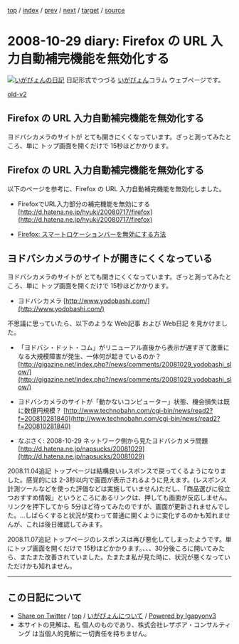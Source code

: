 [top](../index.html) 
 / [index](index.html) 
 / [prev](ig081027.html) 
 / [next](ig081030.html) 
 / [target](http://www.igapyon.jp/igapyon/diary/2008/ig081029.html) 
 / [source](https://github.com/igapyon/diary/blob/master/2008/ig081029.src.md) 

2008-10-29 diary: Firefox の URL 入力自動補完機能を無効化する
=====================================================================================================
[![いがぴょんの日記](http://www.igapyon.jp/igapyon/diary/images/iga200306s.jpg "いがぴょん")](http://www.igapyon.jp/igapyon/diary/memo/memoigapyon.html) 日記形式でつづる [いがぴょん](http://www.igapyon.jp/igapyon/diary/memo/memoigapyon.html)コラム ウェブページです。

[old-v2](ig081029-orig.html)

## Firefox の URL 入力自動補完機能を無効化する

ヨドバシカメラのサイトが とても開きにくくなっています。ざっと測ってみたところ、単に トップ画面を開くだけで 15秒ほどかかります。


## Firefox の URL 入力自動補完機能を無効化する

以下のページを参考に、Firefox の URL 入力自動補完機能を無効化しました。

* FirefoxでURL入力部分の補完機能を無効にする
  [http://d.hatena.ne.jp/hyuki/20080717/firefox](http://d.hatena.ne.jp/hyuki/20080717/firefox)
  
* [Firefox: スマートロケーションバーを無効にする方法](http://support.mozilla.com/ja/kb/%E3%82%B9%E3%83%9E%E3%83%BC%E3%83%88%E3%83%AD%E3%82%B1%E3%83%BC%E3%82%B7%E3%83%A7%E3%83%B3%E3%83%90%E3%83%BC%E3%82%92%E7%84%A1%E5%8A%B9%E3%81%AB%E3%81%99%E3%82%8B%E6%96%B9%E6%B3%95)

## ヨドバシカメラのサイトが開きにくくなっている

ヨドバシカメラのサイトが とても開きにくくなっています。ざっと測ってみたところ、単に トップ画面を開くだけで 15秒ほどかかります。

* ヨドバシカメラ
  [http://www.yodobashi.com/](http://www.yodobashi.com/)

不思議に思っていたら、以下のような Web記事 および Web日記 を見かけました。

* 「ヨドバシ・ドット・コム」がリニューアル直後から表示が遅すぎて激重になる大規模障害が発生、一体何が起きているのか？
  [http://gigazine.net/index.php?/news/comments/20081029_yodobashi_slow/](http://gigazine.net/index.php?/news/comments/20081029_yodobashi_slow/)
  
* ヨドバシカメラのサイトが「動かないコンピューター」状態、機会損失は既に数億円規模？
  [http://www.technobahn.com/cgi-bin/news/read2?f=200810281840](http://www.technobahn.com/cgi-bin/news/read2?f=200810281840)
  
* なぷさく: 2008-10-29 ネットワーク側から見たヨドバシカメラ問題
  [http://d.hatena.ne.jp/napsucks/20081029](http://d.hatena.ne.jp/napsucks/20081029)

2008.11.04追記 トップページは結構良いレスポンスで戻ってくるようになりました。感覚的には 2-3秒以内で画面が表示されるように見えます。(レスポンス計測ツールなどを使った評価などは実施していません)ただし、「商品選びに役立つおすすめ情報」というところにあるリンクは、押しても画面が反応しません。リンクを押下してから 5分ほど待ってみたのですが、画面が更新されませんでした。…しばらくすると状況が変わって普通に開くように変化するのかも知れませんが、これは後日確認してみます。

2008.11.07追記 トップページのレスポンスは再び悪化してしまったようです。単にトップ画面を開くだけで 15秒ほどかかります。、、、30分後ころに開いてみたら、またまた改善されていました。たまたま私が見た時に、状況が悪くなっていただけかも知れません。


----------------------------------------------------------------------------------------------------

## この日記について

* [Share on Twitter](https://twitter.com/intent/tweet?hashtags=igapyon%2Cdiary%2C%E3%81%84%E3%81%8C%E3%81%B4%E3%82%87%E3%82%93&text=Firefox+%E3%81%AE+URL+%E5%85%A5%E5%8A%9B%E8%87%AA%E5%8B%95%E8%A3%9C%E5%AE%8C%E6%A9%9F%E8%83%BD%E3%82%92%E7%84%A1%E5%8A%B9%E5%8C%96%E3%81%99%E3%82%8B&url=http%3A%2F%2Fwww.igapyon.jp%2Figapyon%2Fdiary%2F2008%2Fig081029.html) / [top](../index.html) / [いがぴょんについて](http://www.igapyon.jp/igapyon/diary/memo/memoigapyon.html) / [Powered by Igapyonv3](https://github.com/igapyon/igapyonv3)
* 本サイトの見解は、私 個人のものであり、株式会社レザボア・コンサルティング は当個人的見解に一切責任を持ちません。 
